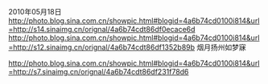 2010年05月18日
http://photo.blog.sina.com.cn/showpic.html#blogid=4a6b74cd0100i814&url=http://s14.sinaimg.cn/orignal/4a6b74cdt86df0ecace6d
http://photo.blog.sina.com.cn/showpic.html#blogid=4a6b74cd0100i814&url=http://s12.sinaimg.cn/orignal/4a6b74cdt86df1352b89b
烟月扬州如梦寐
 
http://photo.blog.sina.com.cn/showpic.html#blogid=4a6b74cd0100i814&url=http://s7.sinaimg.cn/orignal/4a6b74cdt86df231f78d6
 
 
 
  
